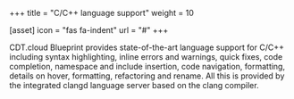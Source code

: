 +++
title = "C/C++ language support"
weight = 10

[asset]
  icon = "fas fa-indent"
  url = "#"
+++

CDT.cloud Blueprint provides state-of-the-art language support for C/C++ including syntax highlighting, inline errors and warnings, quick fixes, code completion, namespace and include insertion, code navigation, formatting, details on hover, formatting, refactoring and rename. All this is provided by the integrated clangd language server based on the clang compiler.
